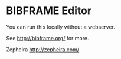 BIBFRAME Editor
===============

You can run this locally without a webserver.

See http://bibframe.org/ for more.

Zepheira
http://zepheira.com/
